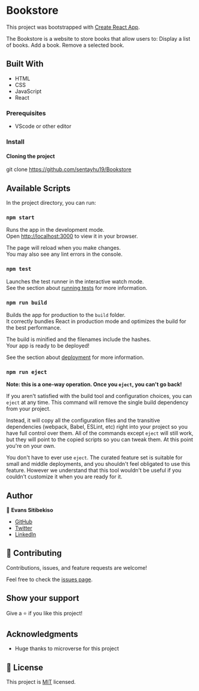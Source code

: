 # Bookstore

This project was bootstrapped with [Create React App](https://github.com/facebook/create-react-app).

The Bookstore is a website to store books that allow users to: Display a list of books. Add a book. Remove a selected book.

<!-- ![Math-Magicians Home page (20)](https://raw.githubusercontent.com/sentayhu19/Math-Magicians/testing/src/image/Screenshot%202022-04-28%20141844.png) COMMING SOON -->


<!-- ## Live demo comming soon-->

<!-- [Live Demo Link]( ) comming soon-->

## Built With

- HTML
- CSS
- JavaScript
- React

### Prerequisites

- VScode or other editor

### Install

#### Cloning the project

git clone https://github.com/sentayhu19/Bookstore <Your-Build-Directory>

## Available Scripts

In the project directory, you can run:

### `npm start`

Runs the app in the development mode.\
Open [http://localhost:3000](http://localhost:3000) to view it in your browser.

The page will reload when you make changes.\
You may also see any lint errors in the console.

### `npm test`

Launches the test runner in the interactive watch mode.\
See the section about [running tests](https://facebook.github.io/create-react-app/docs/running-tests) for more information.

### `npm run build`

Builds the app for production to the `build` folder.\
It correctly bundles React in production mode and optimizes the build for the best performance.

The build is minified and the filenames include the hashes.\
Your app is ready to be deployed!

See the section about [deployment](https://facebook.github.io/create-react-app/docs/deployment) for more information.

### `npm run eject`

**Note: this is a one-way operation. Once you `eject`, you can't go back!**

If you aren't satisfied with the build tool and configuration choices, you can `eject` at any time. This command will remove the single build dependency from your project.

Instead, it will copy all the configuration files and the transitive dependencies (webpack, Babel, ESLint, etc) right into your project so you have full control over them. All of the commands except `eject` will still work, but they will point to the copied scripts so you can tweak them. At this point you're on your own.

You don't have to ever use `eject`. The curated feature set is suitable for small and middle deployments, and you shouldn't feel obligated to use this feature. However we understand that this tool wouldn't be useful if you couldn't customize it when you are ready for it.

## Author

👤 **Evans Sitibekiso**

- [GitHub](https://github.com/evans22j)
- [Twitter](https://twitter.com/Evans_22J)
- [LinkedIn](https://www.linkedin.com/in/evans-sitibekiso-a85753202/)

## 🤝 Contributing

Contributions, issues, and feature requests are welcome!

Feel free to check the [issues page](../../issues/).

## Show your support

Give a ⭐️ if you like this project!

## Acknowledgments

- Huge thanks to microverse for this project


## 📝 License

This project is [MIT](https://github.com/microverseinc/readme-template/blob/master/MIT.md) licensed.